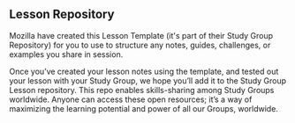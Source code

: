 ## Lesson Repository

Mozilla have created this Lesson Template (it's part of their Study Group Repository) for you to use to structure any notes, guides, challenges, or examples you share in session. 

Once you’ve created your lesson notes using the template, and tested out your lesson with your Study Group, we hope you’ll add it to the Study Group Lesson repository. This repo enables skills-sharing among Study Groups worldwide. Anyone can access these open resources; it’s a way of maximizing the learning potential and power of all our Groups, worldwide. 
